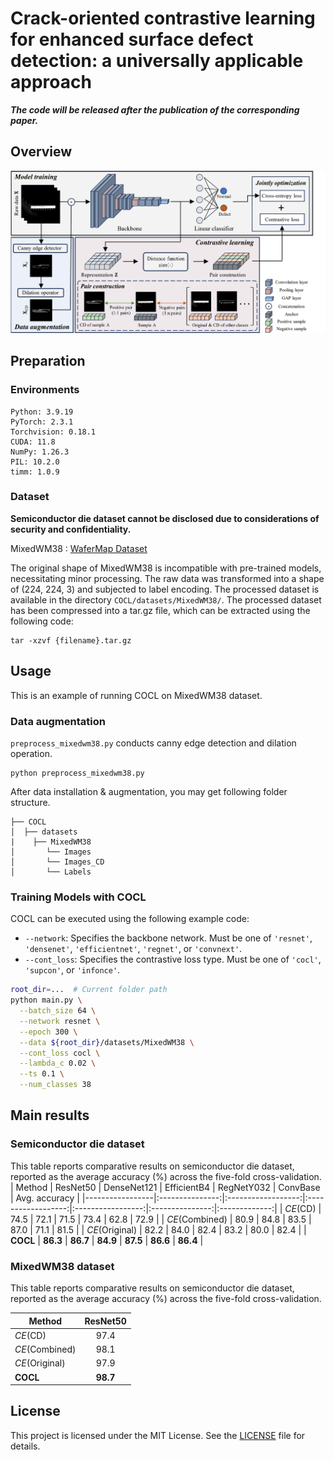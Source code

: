 # Crack-oriented contrastive learning for enhanced surface defect detection: a universally applicable approach

***The code will be released after the publication of the corresponding paper.***

## Overview
![COCL](images/COCL.png)

## Preparation
### Environments
```
Python: 3.9.19
PyTorch: 2.3.1
Torchvision: 0.18.1
CUDA: 11.8
NumPy: 1.26.3
PIL: 10.2.0
timm: 1.0.9
```

### Dataset
**Semiconductor die dataset cannot be disclosed due to considerations of security and confidentiality.**

MixedWM38 : [WaferMap Dataset](https://github.com/Junliangwangdhu/WaferMap?tab=readme-ov-file)

The original shape of MixedWM38 is incompatible with pre-trained models, necessitating minor processing. The raw data was transformed into a shape of (224, 224, 3) and subjected to label encoding. The processed dataset is available in the directory ```COCL/datasets/MixedWM38/```. The processed dataset has been compressed into a tar.gz file, which can be extracted using the following code:
```
tar -xzvf {filename}.tar.gz
```

## Usage
This is an example of running COCL on MixedWM38 dataset.

### Data augmentation
```preprocess_mixedwm38.py``` conducts canny edge detection and dilation operation.
```
python preprocess_mixedwm38.py
```

After data installation & augmentation, you may get following folder structure.
```
├── COCL
│  ├── datasets
|    ├── MixedWM38
│       └── Images
│       └── Images_CD
│       └── Labels
```

### Training Models with COCL
COCL can be executed using the following example code:

- `--network`: Specifies the backbone network. Must be one of `'resnet'`, `'densenet'`, `'efficientnet'`, `'regnet'`, or `'convnext'`.
- `--cont_loss`: Specifies the contrastive loss type. Must be one of `'cocl'`, `'supcon'`, or `'infonce'`.

```bash
root_dir=...  # Current folder path
python main.py \
  --batch_size 64 \
  --network resnet \
  --epoch 300 \
  --data ${root_dir}/datasets/MixedWM38 \
  --cont_loss cocl \
  --lambda_c 0.02 \
  --ts 0.1 \
  --num_classes 38
```

## Main results
### Semiconductor die dataset
This table reports comparative results on semiconductor die dataset, reported as the average accuracy (%) across the five-fold cross-validation.
| Method          | ResNet50 | DenseNet121 | EfficientB4 | RegNetY032 | ConvBase | Avg. accuracy |
|-----------------|:---------------:|:------------------:|:------------------:|:-----------------:|:---------------:|:-------------:|
| *CE*(CD)       |      74.5       |        72.1        |        71.5        |       73.4        |      62.8       |      72.9     |
| *CE*(Combined) |      80.9       |        84.8        |        83.5        |       87.0        |      71.1       |      81.5     |
| *CE*(Original) |      82.2       |        84.0        |        82.4        |       83.2        |      80.0       |      82.4     |
| **COCL**       |     **86.3**    |      **86.7**      |      **84.9**      |     **87.5**      |    **86.6**     |    **86.4**   |

### MixedWM38 dataset
This table reports comparative results on semiconductor die dataset, reported as the average accuracy (%) across the five-fold cross-validation.

| Method          | ResNet50 |
|-----------------|:---------------:|
| *CE*(CD)       |      97.4       |
| *CE*(Combined) |      98.1       |
| *CE*(Original) |      97.9       |
| **COCL**       |     **98.7**    |

## License
This project is licensed under the MIT License. See the [LICENSE](./LICENSE) file for details.
